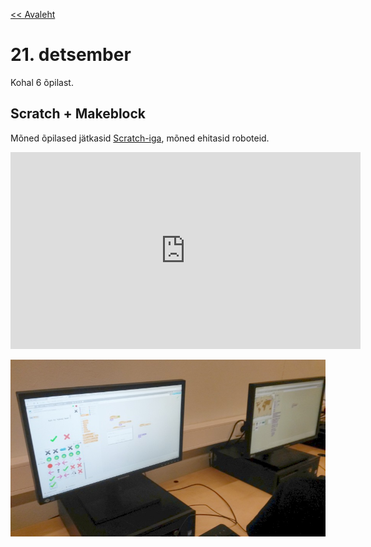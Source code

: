 [<< Avaleht](/)

<style>
.pre {
    font-family: monospace;
    white-space: pre;
}

aside.notice {
    background-color:#fffed6;
    border-color: black;
    border-width: 1px;
    padding: 10px;
    margin-bottom: 20px;
}

</style>

# 21. detsember 

Kohal 6 õpilast.

## Scratch + Makeblock

Mõned õpilased jätkasid [Scratch-iga](https://scratch.mit.edu/), mõned ehitasid roboteid.


<iframe width="560" height="315" src="https://www.youtube.com/embed/4GQSeFij_yc" frameborder="0" gesture="media" allow="encrypted-media" allowfullscreen></iframe>

![Scratch](scratch.jpg)
